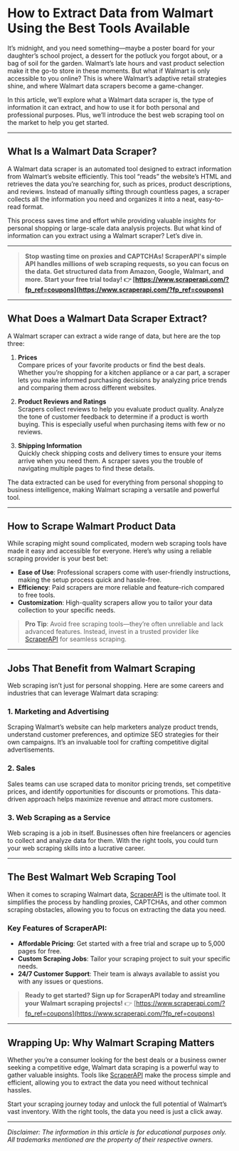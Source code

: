 # How to Extract Data from Walmart Using the Best Tools Available

It’s midnight, and you need something—maybe a poster board for your daughter’s school project, a dessert for the potluck you forgot about, or a bag of soil for the garden. Walmart’s late hours and vast product selection make it the go-to store in these moments. But what if Walmart is only accessible to you online? This is where Walmart’s adaptive retail strategies shine, and where Walmart data scrapers become a game-changer.

In this article, we’ll explore what a Walmart data scraper is, the type of information it can extract, and how to use it for both personal and professional purposes. Plus, we’ll introduce the best web scraping tool on the market to help you get started.

---

## What Is a Walmart Data Scraper?

A Walmart data scraper is an automated tool designed to extract information from Walmart’s website efficiently. This tool “reads” the website’s HTML and retrieves the data you’re searching for, such as prices, product descriptions, and reviews. Instead of manually sifting through countless pages, a scraper collects all the information you need and organizes it into a neat, easy-to-read format.

This process saves time and effort while providing valuable insights for personal shopping or large-scale data analysis projects. But what kind of information can you extract using a Walmart scraper? Let’s dive in.

---

> **Stop wasting time on proxies and CAPTCHAs! ScraperAPI's simple API handles millions of web scraping requests, so you can focus on the data. Get structured data from Amazon, Google, Walmart, and more. Start your free trial today! 👉 [https://www.scraperapi.com/?fp_ref=coupons](https://www.scraperapi.com/?fp_ref=coupons)**

---

## What Does a Walmart Data Scraper Extract?

A Walmart scraper can extract a wide range of data, but here are the top three:

1. **Prices**  
   Compare prices of your favorite products or find the best deals. Whether you’re shopping for a kitchen appliance or a car part, a scraper lets you make informed purchasing decisions by analyzing price trends and comparing them across different websites.

2. **Product Reviews and Ratings**  
   Scrapers collect reviews to help you evaluate product quality. Analyze the tone of customer feedback to determine if a product is worth buying. This is especially useful when purchasing items with few or no reviews.

3. **Shipping Information**  
   Quickly check shipping costs and delivery times to ensure your items arrive when you need them. A scraper saves you the trouble of navigating multiple pages to find these details.

The data extracted can be used for everything from personal shopping to business intelligence, making Walmart scraping a versatile and powerful tool.

---

## How to Scrape Walmart Product Data

While scraping might sound complicated, modern web scraping tools have made it easy and accessible for everyone. Here’s why using a reliable scraping provider is your best bet:

- **Ease of Use**: Professional scrapers come with user-friendly instructions, making the setup process quick and hassle-free.
- **Efficiency**: Paid scrapers are more reliable and feature-rich compared to free tools.
- **Customization**: High-quality scrapers allow you to tailor your data collection to your specific needs.

> **Pro Tip**: Avoid free scraping tools—they’re often unreliable and lack advanced features. Instead, invest in a trusted provider like [ScraperAPI](https://www.scraperapi.com/?fp_ref=coupons) for seamless scraping.

---

## Jobs That Benefit from Walmart Scraping

Web scraping isn’t just for personal shopping. Here are some careers and industries that can leverage Walmart data scraping:

### 1. Marketing and Advertising
Scraping Walmart’s website can help marketers analyze product trends, understand customer preferences, and optimize SEO strategies for their own campaigns. It’s an invaluable tool for crafting competitive digital advertisements.

### 2. Sales
Sales teams can use scraped data to monitor pricing trends, set competitive prices, and identify opportunities for discounts or promotions. This data-driven approach helps maximize revenue and attract more customers.

### 3. Web Scraping as a Service
Web scraping is a job in itself. Businesses often hire freelancers or agencies to collect and analyze data for them. With the right tools, you could turn your web scraping skills into a lucrative career.

---

## The Best Walmart Web Scraping Tool

When it comes to scraping Walmart data, [ScraperAPI](https://www.scraperapi.com/?fp_ref=coupons) is the ultimate tool. It simplifies the process by handling proxies, CAPTCHAs, and other common scraping obstacles, allowing you to focus on extracting the data you need.

### Key Features of ScraperAPI:
- **Affordable Pricing**: Get started with a free trial and scrape up to 5,000 pages for free.
- **Custom Scraping Jobs**: Tailor your scraping project to suit your specific needs.
- **24/7 Customer Support**: Their team is always available to assist you with any issues or questions.

> **Ready to get started? Sign up for ScraperAPI today and streamline your Walmart scraping projects!** 👉 [https://www.scraperapi.com/?fp_ref=coupons](https://www.scraperapi.com/?fp_ref=coupons)

---

## Wrapping Up: Why Walmart Scraping Matters

Whether you’re a consumer looking for the best deals or a business owner seeking a competitive edge, Walmart data scraping is a powerful way to gather valuable insights. Tools like [ScraperAPI](https://www.scraperapi.com/?fp_ref=coupons) make the process simple and efficient, allowing you to extract the data you need without technical hassles.

Start your scraping journey today and unlock the full potential of Walmart’s vast inventory. With the right tools, the data you need is just a click away.

---

_Disclaimer: The information in this article is for educational purposes only. All trademarks mentioned are the property of their respective owners._
